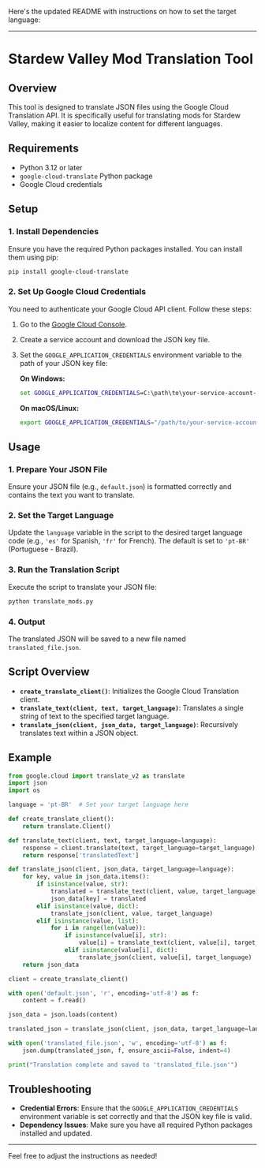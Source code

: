 Here's the updated README with instructions on how to set the target language:

---

# Stardew Valley Mod Translation Tool

## Overview

This tool is designed to translate JSON files using the Google Cloud Translation API. It is specifically useful for translating mods for Stardew Valley, making it easier to localize content for different languages.

## Requirements

- Python 3.12 or later
- `google-cloud-translate` Python package
- Google Cloud credentials

## Setup

### 1. **Install Dependencies**

Ensure you have the required Python packages installed. You can install them using pip:

```bash
pip install google-cloud-translate
```

### 2. **Set Up Google Cloud Credentials**

You need to authenticate your Google Cloud API client. Follow these steps:

1. Go to the [Google Cloud Console](https://console.cloud.google.com/).
2. Create a service account and download the JSON key file.
3. Set the `GOOGLE_APPLICATION_CREDENTIALS` environment variable to the path of your JSON key file:

   **On Windows:**
   ```cmd
   set GOOGLE_APPLICATION_CREDENTIALS=C:\path\to\your-service-account-file.json
   ```

   **On macOS/Linux:**
   ```bash
   export GOOGLE_APPLICATION_CREDENTIALS="/path/to/your-service-account-file.json"
   ```

## Usage

### 1. **Prepare Your JSON File**

Ensure your JSON file (e.g., `default.json`) is formatted correctly and contains the text you want to translate.

### 2. **Set the Target Language**

Update the `language` variable in the script to the desired target language code (e.g., `'es'` for Spanish, `'fr'` for French). The default is set to `'pt-BR'` (Portuguese - Brazil).

### 3. **Run the Translation Script**

Execute the script to translate your JSON file:

```bash
python translate_mods.py
```

### 4. **Output**

The translated JSON will be saved to a new file named `translated_file.json`.

## Script Overview

- **`create_translate_client()`**: Initializes the Google Cloud Translation client.
- **`translate_text(client, text, target_language)`**: Translates a single string of text to the specified target language.
- **`translate_json(client, json_data, target_language)`**: Recursively translates text within a JSON object.

## Example

```python
from google.cloud import translate_v2 as translate
import json
import os

language = 'pt-BR'  # Set your target language here

def create_translate_client():
    return translate.Client()

def translate_text(client, text, target_language=language):
    response = client.translate(text, target_language=target_language)
    return response['translatedText']

def translate_json(client, json_data, target_language=language):
    for key, value in json_data.items():
        if isinstance(value, str):
            translated = translate_text(client, value, target_language)
            json_data[key] = translated
        elif isinstance(value, dict):
            translate_json(client, value, target_language)
        elif isinstance(value, list):
            for i in range(len(value)):
                if isinstance(value[i], str):
                    value[i] = translate_text(client, value[i], target_language)
                elif isinstance(value[i], dict):
                    translate_json(client, value[i], target_language)
    return json_data

client = create_translate_client()

with open('default.json', 'r', encoding='utf-8') as f:
    content = f.read()

json_data = json.loads(content)

translated_json = translate_json(client, json_data, target_language=language)

with open('translated_file.json', 'w', encoding='utf-8') as f:
    json.dump(translated_json, f, ensure_ascii=False, indent=4)

print("Translation complete and saved to 'translated_file.json'")
```

## Troubleshooting

- **Credential Errors**: Ensure that the `GOOGLE_APPLICATION_CREDENTIALS` environment variable is set correctly and that the JSON key file is valid.
- **Dependency Issues**: Make sure you have all required Python packages installed and updated.

---

Feel free to adjust the instructions as needed!